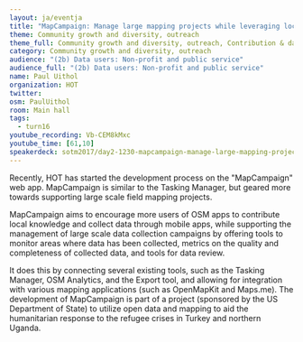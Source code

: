 ```yaml
---
layout: ja/eventja
title: "MapCampaign: Manage large mapping projects while leveraging local knowledge"
theme: Community growth and diversity, outreach
theme_full: Community growth and diversity, outreach, Contribution & data collection, Humanitarian
category: Community growth and diversity, outreach
audience: "(2b) Data users: Non-profit and public service"
audience_full: "(2b) Data users: Non-profit and public service"
name: Paul Uithol
organization: HOT
twitter:
osm: PaulUithol
room: Main hall
tags:
  - turn16
youtube_recording: Vb-CEM8kMxc
youtube_time: [61,10]
speakerdeck: sotm2017/day2-1230-mapcampaign-manage-large-mapping-projects-while-leveraging-local-knowledge
---
```

Recently, HOT has started the development process on the "MapCampaign" web app. MapCampaign is similar to the Tasking Manager, but geared more towards supporting large scale field mapping projects.

MapCampaign aims to encourage more users of OSM apps to contribute local knowledge and collect data through mobile apps, while supporting the management of large scale data collection campaigns by offering tools to monitor areas where data has been collected, metrics on the quality and completeness of collected data, and tools for data review.

It does this by connecting several existing tools, such as the Tasking Manager, OSM Analytics, and the Export tool, and allowing for integration with various mapping applications (such as OpenMapKit and Maps.me). The development of MapCampaign is part of a project (sponsored by the US Department of State) to utilize open data and mapping to aid the humanitarian response to the refugee crises in Turkey and northern Uganda.

